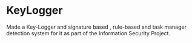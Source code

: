 # KeyLogger
Made a Key-Logger and signature based , rule-based and task manager detection system for it as part of the Information Security Project.
